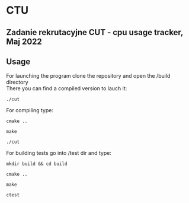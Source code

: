 # CTU

## Zadanie rekrutacyjne CUT - cpu usage tracker, Maj 2022

## Usage

For launching the program clone the repository and open the /build directory  
There you can find a compiled version to lauch it:

```
./cut
```

For compiling type:

```
cmake ..
```

```
make
```

```
./cut
```

For building tests go into /test dir and type:

```
mkdir build && cd build
```

```
cmake ..
```

```
make
```

```
ctest
```
